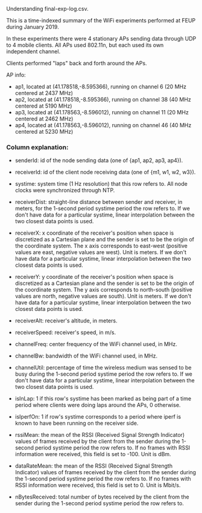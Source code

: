 Understanding final-exp-log.csv.

This is a time-indexed summary of the WiFi experiments performed at FEUP during January 2019.

In these experiments there were 4 stationary APs sending data through UDP to 4 mobile clients.
All APs used 802.11n, but each used its own independent channel.

Clients performed "laps" back and forth around the APs.

AP info:

* ap1, located at (41.178518,-8.595366), running on channel 6 (20 MHz centered at 2437 MHz)
* ap2, located at (41.178518,-8.595366), running on channel 38 (40 MHz centered at 5190 MHz)
* ap3, located at (41.178563,-8.596012), running on channel 11 (20 MHz centered at 2462 MHz)
* ap4, located at (41.178563,-8.596012), running on channel 46 (40 MHz centered at 5230 MHz)



### Column explanation:

* senderId: id of the node sending data (one of {ap1, ap2, ap3, ap4}).

* receiverId: id of the client node receiving data (one of {m1, w1, w2, w3}).

* systime: system time (1 Hz resolution) that this row refers to. All node clocks were synchronized through NTP.

* receiverDist: straight-line distance between sender and receiver, in meters, for the 1-second period systime period the row refers to. If we don't have data for a particular systime, linear interpolation between the two closest data points is used.

* receiverX: x coordinate of the receiver's position when space is discretized as a Cartesian plane and the sender is set to be the origin of the coordinate system. The x axis corresponds to east-west (positive values are east, negative values are west). Unit is meters. If we don't have data for a particular systime, linear interpolation between the two closest data points is used.

* receiverY: y coordinate of the receiver's position when space is discretized as a Cartesian plane and the sender is set to be the origin of the coordinate system. The y axis corresponds to north-south (positive values are north, negative values are south). Unit is meters. If we don't have data for a particular systime, linear interpolation between the two closest data points is used.

* receiverAlt: receiver's altitude, in meters.

* receiverSpeed: receiver's speed, in m/s.

* channelFreq: center frequency of the WiFi channel used, in MHz.

* channelBw: bandwidth of the WiFi channel used, in MHz.

* channelUtil: percentage of time the wireless medium was sensed to be busy during the 1-second period systime period the row refers to. If we don't have data for a particular systime, linear interpolation between the two closest data points is used.

* isInLap: 1 if this row's systime has been marked as being part of a time period where clients were doing laps around the APs, 0 otherwise.

* isIperfOn: 1 if row's systime corresponds to a period where iperf is known to have been running on the receiver side.

* rssiMean: the mean of the RSSI (Received Signal Strength Indicator) values of frames received by the client from the sender during the 1-second period systime period the row refers to. If no frames with RSSI information were received, this field is set to -100. Unit is dBm. 

* dataRateMean: the mean of the RSSI (Received Signal Strength Indicator) values of frames received by the client from the sender during the 1-second period systime period the row refers to. If no frames with RSSI information were received, this field is set to 0. Unit is Mbit/s. 

* nBytesReceived: total number of bytes received by the client from the sender during the 1-second period systime period the row refers to.

